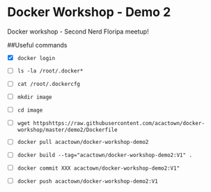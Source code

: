 Docker Workshop - Demo 2
========================

Docker workshop - Second Nerd Floripa meetup!

##Useful commands

- [x] ``docker login``
- [ ] ``ls -la /root/.docker*``
- [ ] ``cat /root/.dockercfg``

- [ ] ``mkdir image``
- [ ] ``cd image``
- [ ] ``wget httpshttps://raw.githubusercontent.com/acactown/docker-workshop/master/demo2/Dockerfile``

- [ ] ``docker pull acactown/docker-workshop-demo2``
- [ ] ``docker build --tag="acactown/docker-workshop-demo2:V1" .``
- [ ] ``docker commit XXX acactown/docker-workshop-demo2:V1"``
- [ ] ``docker push acactown/docker-workshop-demo2:V1``
